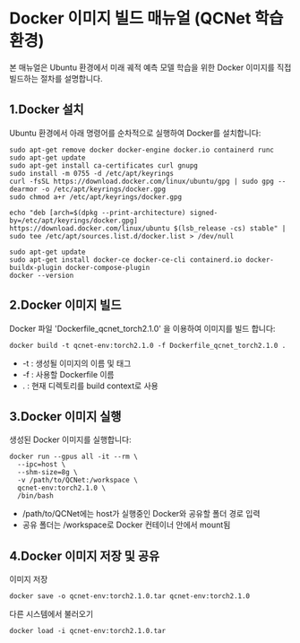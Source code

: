 # Docker 이미지 빌드 매뉴얼 (QCNet 학습 환경)

본 매뉴얼은 Ubuntu 환경에서 미래 궤적 예측 모델 학습을 위한 Docker 이미지를 직접 빌드하는 절차를 설명합니다.

## 1.Docker 설치
 
Ubuntu 환경에서 아래 명령어를 순차적으로 실행하여 Docker를 설치합니다:

```
sudo apt-get remove docker docker-engine docker.io containerd runc
sudo apt-get update
sudo apt-get install ca-certificates curl gnupg
sudo install -m 0755 -d /etc/apt/keyrings
curl -fsSL https://download.docker.com/linux/ubuntu/gpg | sudo gpg --dearmor -o /etc/apt/keyrings/docker.gpg
sudo chmod a+r /etc/apt/keyrings/docker.gpg

echo "deb [arch=$(dpkg --print-architecture) signed-by=/etc/apt/keyrings/docker.gpg] https://download.docker.com/linux/ubuntu $(lsb_release -cs) stable" | sudo tee /etc/apt/sources.list.d/docker.list > /dev/null

sudo apt-get update
sudo apt-get install docker-ce docker-ce-cli containerd.io docker-buildx-plugin docker-compose-plugin
docker --version 
``` 


## 2.Docker 이미지 빌드
 
Docker 파일 'Dockerfile_qcnet_torch2.1.0' 을 이용하여 이미지를 빌드 합니다:

```
docker build -t qcnet-env:torch2.1.0 -f Dockerfile_qcnet_torch2.1.0 .
``` 

* -t : 생성될 이미지의 이름 및 태그
* -f : 사용할 Dockerfile 이름
* . : 현재 디렉토리를 build context로 사용

## 3.Docker 이미지 실행
 
생성된 Docker 이미지를 실행합니다:

```
docker run --gpus all -it --rm \
  --ipc=host \
  --shm-size=8g \
  -v /path/to/QCNet:/workspace \
  qcnet-env:torch2.1.0 \
  /bin/bash
``` 

* /path/to/QCNet에는 host가 실행중인 Docker와 공유할 폴더 경로 입력
* 공유 폴더는 /workspace로 Docker 컨테이너 안에서 mount됨

## 4.Docker 이미지 저장 및 공유

이미지 저장
``` 
docker save -o qcnet-env:torch2.1.0.tar qcnet-env:torch2.1.0
``` 

다른 시스템에서 불러오기
``` 
docker load -i qcnet-env:torch2.1.0.tar
``` 
